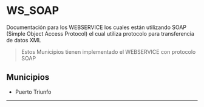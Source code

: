 # WS_SOAP
Documentación para los WEBSERVICE  los cuales están utilizando SOAP (Simple Object Access Protocol) el cual utiliza protocolo para transferencia de datos XML
>  Estos Municipios tienen implementado el WEBSERVICE con protocolo SOAP 

## Municipios
- Puerto Triunfo
---
